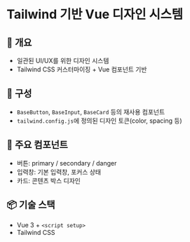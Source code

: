 # Tailwind 기반 Vue 디자인 시스템

## 🎯 개요
- 일관된 UI/UX를 위한 디자인 시스템
- Tailwind CSS 커스터마이징 + Vue 컴포넌트 기반

## 📁 구성
- `BaseButton`, `BaseInput`, `BaseCard` 등의 재사용 컴포넌트
- `tailwind.config.js`에 정의된 디자인 토큰(color, spacing 등)

## 🧩 주요 컴포넌트
- 버튼: primary / secondary / danger
- 입력창: 기본 입력창, 포커스 상태
- 카드: 콘텐츠 박스 디자인

## 📦 기술 스택
- Vue 3 + `<script setup>`
- Tailwind CSS
